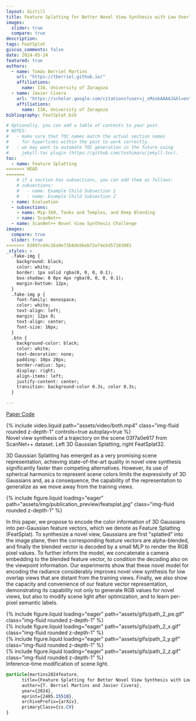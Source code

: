 ```yaml
---
layout: distill
title: Feature Splatting for Better Novel View Synthesis with Low Overlap
images:
  slider: true
  compare: true
description: 
tags: FeatSplat
giscus_comments: false
date: 2024-05-24
featured: true
authors:
  - name: Tomás Berriel Martins
    url: "https://tberriel.github.io/"
    affiliations:
      name: I3A, University of Zaragoza
  - name: Javier Civera
    url: "https://scholar.google.com/citations?user=j_sMzokAAAAJ&hl=en"
    affiliations:
      name: I3A, University of Zaragoza
bibliography: FeatSplat.bib

# Optionally, you can add a table of contents to your post.
# NOTES:
#   - make sure that TOC names match the actual section names
#     for hyperlinks within the post to work correctly.
#   - we may want to automate TOC generation in the future using
#     jekyll-toc plugin (https://github.com/toshimaru/jekyll-toc).
toc:
  - name: Feature Splatting
<<<<<<< HEAD
=======
    # if a section has subsections, you can add them as follows:
    # subsections:
    #   - name: Example Child Subsection 1
    #   - name: Example Child Subsection 2
  - name: Evaluation
  - subsections:
    - name: Mip-360, Tanks and Temples, and Deep Blending
    - name: ScanNet++
  - name: ScanNet++ Novel View Synthesis Challenge
images:
  compare: true
  slider: true
>>>>>>> 93897cd4c16a9e73b8de56eb72ef4e5d57283081
_styles: >
  .fake-img {
    background: black;
    color: white;
    border: 1px solid rgba(0, 0, 0, 0.1);
    box-shadow: 0 0px 4px rgba(0, 0, 0, 0.1);
    margin-bottom: 12px;
  }
  .fake-img p {
    font-family: monospace;
    color: white;
    text-align: left;
    margin: 12px 0;
    text-align: center;
    font-size: 16px;
  }
  .btn {
    background-color: black;
    color: white;
    text-decoration: none;
    padding: 10px 20px;
    border-radius: 5px;
    display: right;
    align-items: left;
    justify-content: center;
    transition: background-color 0.3s, color 0.3s;
  }

---
```


<a href="https://arxiv.org/abs/2405.15518" class="btn l-gutter" target="_blank" rel="noopener noreferrer">Paper <i class="ai ai-arxiv"></i></a>
<a href="https://github.com/tberriel/FeatSplat" class="btn l-gutter" target="_blank" rel="noopener noreferrer">Code <i class="fab fa-github"></i></a>

<div class="row mt-3">
    <div class="col-sm mt-3 mt-md-0">
        {% include video.liquid path="assets/video/both.mp4" class="img-fluid rounded z-depth-1" controls=true autoplay=true %}
    </div>
</div>
<div class="caption">
    Novel view synthesis of a trajectory on the scene 03f7a0e617 from ScanNet++ dataset<d-cite key="yeshwanthliu2023scannetpp"></d-cite>. Left 3D Gaussian Splatting<d-cite key="kerbl20233d"></d-cite>, right FeatSplat32.
</div>


3D Gaussian Splatting <d-cite key="kerbl20233d"></d-cite> has emerged as a very promising scene representation, achieving state-of-the-art quality in novel view synthesis significantly faster than competing alternatives. 
However, its use of spherical harmonics to represent scene colors limits the expressivity of 3D Gaussians and, as a consequence, the capability of the representation to generalize as we move away from the training views. 

<div class="row mt-3">
    <div class="col-sm mt-3 mt-md-0">
        {% include figure.liquid loading="eager" path="assets/img/publication_preview/featsplat.jpg" class="img-fluid rounded z-depth-1" %}
    </div>
</div>

In this paper, we propose to encode the color information of 3D Gaussians into per-Gaussian feature vectors, which we denote as Feature Splatting (FeatSplat). To synthesize a novel view, Gaussians are first "splatted" into the image plane, then the corresponding feature vectors are alpha-blended, and finally the blended vector is decoded by a small MLP to render the RGB pixel values. To further inform the model, we concatenate a camera embedding to the blended feature vector, to condition the decoding also on the viewpoint information.
Our experiments show that these novel model for encoding the radiance considerably improves novel view synthesis for low overlap views that are distant from the training views. Finally, we also show the capacity and convenience of our feature vector representation, demonstrating its capability not only to generate RGB values for novel views, but also to modify scene light after optimization, and to learn per-pixel semantic labels.


<div class="row mt-3">
    <div class="col-sm mt-3 mt-md-0">
        {% include figure.liquid loading="eager" path="assets/gifs/path_2_pe.gif" class="img-fluid rounded z-depth-1" %}
    </div>
    <div class="col-sm mt-3 mt-md-0">
        {% include figure.liquid loading="eager" path="assets/gifs/path_2_x.gif" class="img-fluid rounded z-depth-1" %}
    </div>
    <div class="col-sm mt-3 mt-md-0">
        {% include figure.liquid loading="eager" path="assets/gifs/path_2_y.gif" class="img-fluid rounded z-depth-1" %}
    </div>
    <div class="col-sm mt-3 mt-md-0">
        {% include figure.liquid loading="eager" path="assets/gifs/path_2_z.gif" class="img-fluid rounded z-depth-1" %}
    </div>
</div>
<div class="caption">
    Inference-time modification of scene light.
</div>



```scss
@article{martins2024feature,
      title={Feature Splatting for Better Novel View Synthesis with Low Overlap}, 
      author={T. Berriel Martins and Javier Civera},
      year={2024},
      eprint={2405.15518},
      archivePrefix={arXiv},
      primaryClass={cs.CV}
}
```
